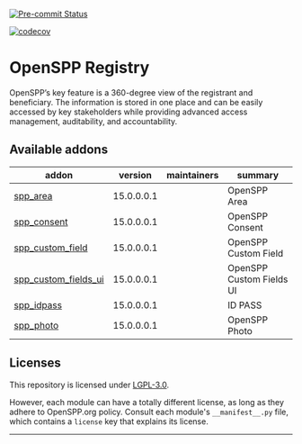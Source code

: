 
<!-- /!\ Non OCA Context : Set here the badge of your runbot / runboat instance. -->
[![Pre-commit Status](https://github.com/openspp-project/openspp-registry/actions/workflows/pre-commit.yml/badge.svg?branch=15.0)](https://github.com/openspp-project/openspp-registry/actions/workflows/pre-commit.yml?query=branch%3A15.0)
<!-- [![Build Status](https://github.com/openspp-project/openspp-registry/actions/workflows/test.yml/badge.svg?branch=15.0)](https://github.com/openspp-project/openspp-registry/actions/workflows/test.yml?query=branch%3A15.0) -->
[![codecov](https://codecov.io/gh/openspp-project/openspp-registry/branch/15.0/graph/badge.svg)](https://codecov.io/gh/openspp-project/openspp-registry)
<!-- /!\ Non OCA Context : Set here the badge of your translation instance. -->

<!-- /!\ do not modify above this line -->

# OpenSPP Registry

OpenSPP’s key feature is a 360-degree view of the registrant and beneficiary. The information is stored in one place and can be easily accessed by key stakeholders while providing advanced access management, auditability, and accountability.

<!-- /!\ do not modify below this line -->

<!-- prettier-ignore-start -->

[//]: # (addons)

Available addons
----------------
addon | version | maintainers | summary
--- | --- | --- | ---
[spp_area](spp_area/) | 15.0.0.0.1 |  | OpenSPP Area
[spp_consent](spp_consent/) | 15.0.0.0.1 |  | OpenSPP Consent
[spp_custom_field](spp_custom_field/) | 15.0.0.0.1 |  | OpenSPP Custom Field
[spp_custom_fields_ui](spp_custom_fields_ui/) | 15.0.0.0.1 |  | OpenSPP Custom Fields UI
[spp_idpass](spp_idpass/) | 15.0.0.0.1 |  | ID PASS
[spp_photo](spp_photo/) | 15.0.0.0.1 |  | OpenSPP Photo

[//]: # (end addons)

<!-- prettier-ignore-end -->

## Licenses

This repository is licensed under [LGPL-3.0](LICENSE).

However, each module can have a totally different license, as long as they adhere to OpenSPP.org
policy. Consult each module's `__manifest__.py` file, which contains a `license` key
that explains its license.

----
<!-- /!\ Non OCA Context : Set here the full description of your organization. -->
